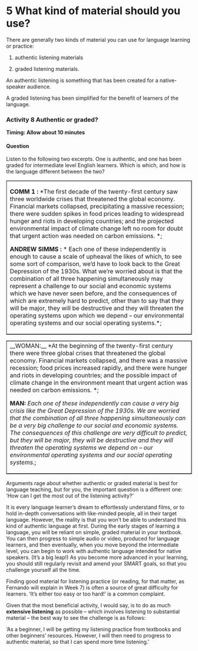 # 5 What kind of material should you use?


There are generally two kinds of material you can use for language learning or practice:

1. authentic listening materials

2. graded listening materials.

An authentic listening is something that has been created for a native-speaker audience.

A graded listening has been simplified for the benefit of learners of the language.


### Activity 8 Authentic or graded?
__Timing: Allow about 10 minutes__


#### Question

Listen to the following two excerpts. One is authentic, and one has been graded for intermediate level English learners. Which is which, and how is the language different between the two? 
<!--MEDIACONTENT--><!--TRANSCRIPT--><table xmlns:str="http://exslt.org/strings" border="1"><tr><td>
__COMM 1 :__ *The first decade of the twenty-first century saw three worldwide crises that threatened the global economy. Financial markets collapsed, precipitating a massive recession; there were sudden spikes in food prices leading to widespread hunger and riots in developing countries; and the projected environmental impact of climate change left no room for doubt that urgent action was needed on carbon emissions. *;

__ANDREW SIMMS :__ * Each one of these independently is enough to cause a scale of upheaval the likes of which, to see some sort of comparison, we’d have to look back to the Great Depression of the 1930s. What we’re worried about is that the combination of all three happening simultaneously may represent a challenge to our social and economic systems which we have never seen before, and the consequences of which are extremely hard to predict, other than to say that they will be major, they will be destructive and they will threaten the operating systems upon which we depend – our environmental operating systems and our social operating systems.*;
</td></tr></table><!--ENDTRANSCRIPT--><!--ENDMEDIACONTENT--><!--MEDIACONTENT--><!--TRANSCRIPT--><table xmlns:str="http://exslt.org/strings" border="1"><tr><td>
__WOMAN:__ *At the beginning of the twenty-first century there were three global crises that threatened the global economy. Financial markets collapsed, and there was a massive recession; food prices increased rapidly, and there were hunger and riots in developing countries; and the possible impact of climate change in the environment meant that urgent action was needed on carbon emissions. *;

__MAN:__ *Each one of these independently can cause a very big crisis like the Great Depression of the 1930s. We are worried that the combination of all three happening simultaneously can be a very big challenge to our social and economic systems. The consequences of this challenge are very difficult to predict, but they will be major, they will be destructive and they will threaten the operating systems we depend on – our environmental operating systems and our social operating systems.*;
</td></tr></table><!--ENDTRANSCRIPT--><!--ENDMEDIACONTENT-->
Arguments rage about whether authentic or graded material is best for language teaching, but for you, the important question is a different one: ‘How can I get the most out of the listening activity?’

It is every language learner’s dream to effortlessly understand films, or to hold in-depth conversations with like-minded people, all in their target language. However, the reality is that you won’t be able to understand this kind of authentic language at first. During the early stages of learning a language, you will be reliant on simple, graded material in your textbook. You can then progress to simple audio or video, produced for language learners, and then eventually, when you move beyond the intermediate level, you can begin to work with authentic language intended for native speakers. (It’s a big leap!) As you become more advanced in your learning, you should still regularly revisit and amend your SMART goals, so that you challenge yourself all the time.

Finding good material for listening practice (or reading, for that matter, as Fernando will explain in Week 7) is often a source of great difficulty for learners. ‘It’s either too easy or too hard!’ is a common complaint.

Given that the most beneficial activity, I would say, is to do as much __extensive listening__ as possible – which involves listening to substantial material – the best way to see the challenge is as follows:

‘As a beginner, I will be getting my listening practice from textbooks and other beginners’ resources. However, I will then need to progress to authentic material, so that I can spend more time listening.’



